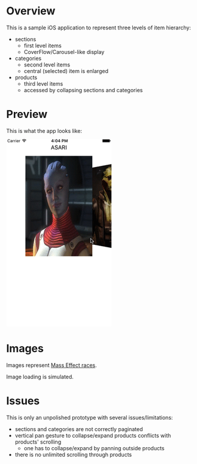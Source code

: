 
# Overview

This is a sample iOS application to represent three levels of item hierarchy:

* sections
    * first level items
    * CoverFlow/Carousel-like display
* categories
    * second level items
    * central (selected) item is enlarged
* products
    * third level items
    * accessed by collapsing sections and categories

# Preview

This is what the app looks like:

![Preview][preview]

# Images

Images represent [Mass Effect races][me-races].

Image loading is simulated.

# Issues

This is only an unpolished prototype with several issues/limitations:

* sections and categories are not correctly paginated
* vertical pan gesture to collapse/expand products conflicts with products' scrolling
    * one has to collapse/expand by panning outside products
* there is no unlimited scrolling through products

[preview]: preview.gif
[me-races]: http://masseffect.wikia.com/wiki/Races
